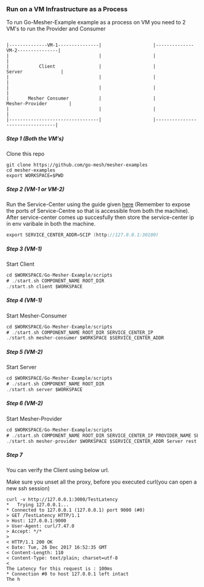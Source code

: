 ### Run on a VM Infrastructure as a Process

To run Go-Mesher-Example example as a process on VM you need to 2 VM's to run the Provider and Consumer

```

|--------------VM-1---------------|                   |--------------VM-2---------------|
|                                 |                   |                                 |
|           Client                |                   |             Server              |
|                                 |                   |                                 |
|                                 |                   |                                 |
|       Mesher Consumer           |                   |          Mesher-Provider        |
|                                 |                   |                                 |
|---------------------------------|                   |---------------------------------|
```

##### Step 1 (Both the VM's)
Clone this repo
```
git clone https://github.com/go-mesh/mesher-examples
cd mesher-examples
export WORKSPACE=$PWD
```

##### Step 2 (VM-1 or VM-2)
Run the Service-Center using the guide given [here](https://github.com/apache/incubator-servicecomb-service-center#quick-start) (Remember to expose the ports of Service-Centre so that is accessible from both the machine). After service-center comes up succesfully then store the service-center ip in env varibale in both the machine.
```go
export SERVICE_CENTER_ADDR=SCIP (http://127.0.0.1:30100)
```

##### Step 3 (VM-1)
Start Client
```go
cd $WORKSPACE/Go-Mesher-Example/scripts
# ./start.sh COMPONENT_NAME ROOT_DIR
./start.sh client $WORKSPACE
```

##### Step 4 (VM-1)
Start Mesher-Consumer
```go
cd $WORKSPACE/Go-Mesher-Example/scripts
# ./start.sh COMPONENT_NAME ROOT_DIR SERVICE_CENTER_IP
./start.sh mesher-consumer $WORKSPACE $SERVICE_CENTER_ADDR
```


##### Step 5 (VM-2)
Start Server
```go
cd $WORKSPACE/Go-Mesher-Example/scripts
# ./start.sh COMPONENT_NAME ROOT_DIR
./start.sh server $WORKSPACE
```


##### Step 6 (VM-2)
Start Mesher-Provider
```go
cd $WORKSPACE/Go-Mesher-Example/scripts
# ./start.sh COMPONENT_NAME ROOT_DIR SERVICE_CENTER_IP PROVIDER_NAME SEPCIFIC_PORT
./start.sh mesher-provider $WORKSPACE $SERVICE_CENTER_ADDR Server rest:3001
```

##### Step 7
You can verify the Client using below url.

Make sure you unset all the proxy, before you executed curl(you can open a new ssh session)
```
curl -v http://127.0.0.1:3000/TestLatency
*   Trying 127.0.0.1...
* Connected to 127.0.0.1 (127.0.0.1) port 9000 (#0)
> GET /TestLatency HTTP/1.1
> Host: 127.0.0.1:9000
> User-Agent: curl/7.47.0
> Accept: */*
> 
< HTTP/1.1 200 OK
< Date: Tue, 26 Dec 2017 16:52:35 GMT
< Content-Length: 110
< Content-Type: text/plain; charset=utf-8
< 
The Latency for this request is : 100ms
* Connection #0 to host 127.0.0.1 left intact
The h
